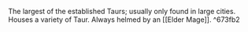 The largest of the established Taurs; usually only found in large cities. Houses a variety of Taur. Always helmed by an [[Elder Mage]]. ^673fb2

